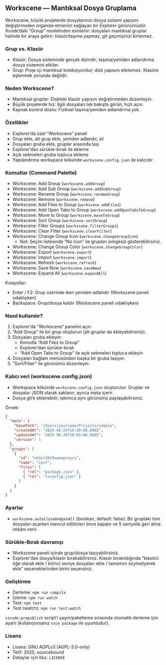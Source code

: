 ## Workscene — Mantıksal Dosya Gruplama

Workscene, büyük projelerde dosyalarınızı dosya sistemi yapısını değiştirmeden organize etmenizi sağlayan bir Explorer görünümüdür. Xcode’daki “Group” modelinden esinlenir: dosyaları mantıksal gruplar halinde bir araya getirir; klasör/taşıma yapmaz, git geçmişinizi kirletmez.

### Grup vs. Klasör
- Klasör: Dosya sisteminde gerçek dizindir; taşıma/yeniden adlandırma dosya sistemini etkiler.
- Grup: Proje içi mantıksal koleksiyondur; disk yapısını etkilemez. Klasöre eşlenmek zorunda değildir.

### Neden Workscene?
- Mantıksal gruplar: Diskteki klasör yapısını değiştirmeden düzenleyin.
- Büyük projelerde hız: İlgili dosyaları tek bakışta görün, hızlı açın.
- Kaynak kontrol dostu: Fiziksel taşıma/yeniden adlandırma yok.


### Özellikler
- Explorer’da özel “Workscene” paneli
- Grup ekle, alt grup ekle, yeniden adlandır, sil
- Dosyaları gruba ekle, gruplar arasında taşı
- Explorer’dan sürükle-bırak ile ekleme
- Açık sekmeleri gruba topluca ekleme
- Yapılandırma workspace kökünde `workscene.config.json` ile kalıcıdır

### Komutlar (Command Palette)
- Workscene: Add Group (`workscene.addGroup`)
- Workscene: Add Sub Group (`workscene.addSubGroup`)
- Workscene: Rename Group (`workscene.renameGroup`)
- Workscene: Remove (`workscene.remove`)
- Workscene: Add Files to Group (`workscene.addFiles`)
- Workscene: Add Open Tabs to Group (`workscene.addOpenTabsToGroup`)
- Workscene: Move to Group (`workscene.moveToGroup`)
- Workscene: Sort Group (`workscene.sortGroup`)
- Workscene: Filter Groups (`workscene.filterGroups`)
- Workscene: Clear Filter (`workscene.clearFilter`)
- Workscene: Change Group Icon (`workscene.changeGroupIcon`)
  - Not: Seçim listesinde “No Icon” ile grupları simgesiz gösterebilirsiniz.
- Workscene: Change Group Color (`workscene.changeGroupColor`)
- Workscene: Export (`workscene.export`)
- Workscene: Import (`workscene.import`)
- Workscene: Refresh (`workscene.refresh`)
- Workscene: Save Now (`workscene.saveNow`)
- Workscene: Expand All (`workscene.expandAll`)

Kısayollar:
- Enter / F2: Grup üzerinde iken yeniden adlandır (Workscene paneli odaklıyken)
- Backspace: Grup/dosya kaldır (Workscene paneli odaklıyken)

### Nasıl kullanılır?
1) Explorer’da “Workscene” panelini açın.
2) “Add Group” ile bir grup oluşturun (alt gruplar da ekleyebilirsiniz).
3) Dosyaları gruba ekleyin:
   - Komutla “Add Files to Group”
   - Explorer’dan sürükle-bırak
   - “Add Open Tabs to Group” ile açık sekmeleri topluca ekleyin
4) Dosyaları bağlam menüsünden başka bir gruba taşıyın.
5) “Sort/Filter” ile görünümü düzenleyin.

### Kalıcı veri (workscene.config.json)
- Workspace kökünde `workscene.config.json` oluşturulur. Gruplar ve dosyalar JSON olarak saklanır; ayrıca meta içerir.
- Dosya git’e eklenebilir; takımca aynı görünümü paylaşabilirsiniz.

Örnek:

```json
{
  "meta": {
    "basePath": "/Users/yourname/Projects/sample",
    "createdAt": "2025-08-24T10:00:00.000Z",
    "updatedAt": "2025-08-24T10:05:00.000Z",
    "version": 1
  },
  "groups": [
    {
      "id": "nm1ol38t9uameproycs",
      "name": "conf",
      "files": [
        { "rel": "package.json" },
        { "rel": "tsconfig.json" }
      ]
    }
  ]
}
```

### Ayarlar
- `workscene.autoCloseOnOpenAll` (boolean, default: false): Bir gruptaki tüm dosyaları açarken mevcut editörleri önce kapatır ve 5 saniyelik geri alma imkânı verir.

### Sürükle-Bırak davranışı
- Workscene paneli içinde grup/dosya taşıyabilirsiniz.
- Explorer’dan dosya/klasör bırakabilirsiniz. Klasör bırakıldığında “klasörü öğe olarak ekle / birinci seviye dosyaları ekle / tamamını özyineliyerek ekle” seçeneklerinden birini seçersiniz.

### Geliştirme
- Derleme: `npm run compile`
- İzleme: `npm run watch`
- Test: `npm test`
- Test (watch): `npm run test:watch`

`vscode:prepublish` script’i yayın/paketleme sırasında otomatik derleme için ayarlı (kullanıyorsanız `vsce package` ile uyumludur).

### Lisans
- Lisans: GNU AGPLv3 (AGPL-3.0-only)
- Telif: 2025, sourcebound
- Detaylar için bkz. `LICENSE`
